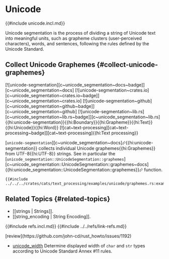 # Unicode

{{#include unicode.incl.md}}

Unicode segmentation is the process of dividing a string of Unicode text into meaningful units, such as grapheme clusters (user-perceived characters), words, and sentences, following the rules defined by the Unicode Standard.

## Collect Unicode Graphemes {#collect-unicode-graphemes}

[![unicode-segmentation][c~unicode_segmentation~docs~badge]][c~unicode_segmentation~docs] [![unicode-segmentation~crates.io][c~unicode_segmentation~crates.io~badge]][c~unicode_segmentation~crates.io] [![unicode-segmentation~github][c~unicode_segmentation~github~badge]][c~unicode_segmentation~github] [![unicode-segmentation~lib.rs][c~unicode_segmentation~lib.rs~badge]][c~unicode_segmentation~lib.rs]{{hi:unicode-segmentation}}{{hi:Boundary}}{{hi:Grapheme}}{{hi:Text}}{{hi:Unicode}}{{hi:Word}} [![cat~text-processing][cat~text-processing~badge]][cat~text-processing]{{hi:Text processing}}

[`unicode-segmentation`][c~unicode_segmentation~docs]⮳{{hi:unicode-segmentation}} collects individual Unicode graphemes{{hi:Graphemes}} from UTF-8{{hi:UTF-8}} strings. See in particular the [`unicode_segmentation::UnicodeSegmentation::graphemes`][c~unicode_segmentation::UnicodeSegmentation::graphemes~docs]{{hi:unicode_segmentation::UnicodeSegmentation::graphemes}}⮳ function.

```rust,editable
{{#include ../../../crates/cats/text_processing/examples/unicode/graphemes.rs:example}}
```

## Related Topics {#related-topics}

- [[strings | Strings]].
- [[string_encoding | String Encoding]].

{{#include refs.incl.md}}
{{#include ../../refs/link-refs.md}}

<div class="hidden">
[review](https://github.com/john-cd/rust_howto/issues/1192)

- [unicode_width](https://unicode-rs.github.io/unicode-width/unicode_width/index.html) Determine displayed width of `char` and `str` types according to Unicode Standard Annex #11 rules.

</div>

